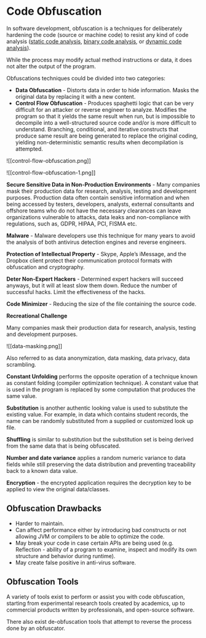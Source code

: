 # Code Obfuscation

In software development, obfuscation is a techniques for deliberately hardening the code (source or machine code) to resist any kind of code analysis ([static code analysis](static-code-analysis), [binary code analysis](binary-code-analysis), or [dynamic code analysis](dynamic-code-analysis)).

While the process may modify actual method instructions or data, it does not alter the output of the program.

Obfuscations techniques could be divided into two categories:

- **Data Obfuscation** - Distorts data in order to hide information. Masks the original data by replacing it with a new content.
- **Control Flow Obfuscation** - Produces spaghetti logic that can be very difficult for an attacker or reverse engineer to analyze. Modifies the program so that it yields the same result when run, but is impossible to decompile into a well-structured source code and/or is more difficult to understand. Branching, conditional, and iterative constructs that produce same result are being generated to replace the original coding, yielding non-deterministic semantic results when decompilation is attempted.

![[control-flow-obfuscation.png]]

![[control-flow-obfuscation-1.png]]

**Secure Sensitive Data in Non-Production Environments** - Many companies mask their production data for research, analysis, testing and development purposes. Production data often contain sensitive information and when being accessed by testers, developers, analysts, external consultants and offshore teams who do not have the necessary clearances can leave
organizations vulnerable to attacks, data leaks and non-compliance with regulations, such as, GDPR, HIPAA, PCI, FISMA etc.

**Malware** - Malware developers use this technique for many years to avoid the analysis of both antivirus detection engines and reverse engineers.

**Protection of Intellectual Property** - Skype, Apple’s iMessage, and the Dropbox client protect their communication protocol formats with obfuscation and cryptography.

**Deter Non-Expert Hackers** - Determined expert hackers will succeed anyways, but it will at least slow them down. Reduce the number of successful hacks. Limit the effectiveness of the hacks.

**Code Minimizer** - Reducing the size of the file containing the source code.

**Recreational Challenge**

Many companies mask their production data for research, analysis, testing and development purposes.

![[data-masking.png]]

Also referred to as data anonymization, data masking, data privacy, data scrambling.

**Constant Unfolding** performs the opposite operation of a technique known as constant folding (compiler optimization technique). A constant value that is used in the program is replaced by some computation that produces the same value.

**Substitution** is another authentic looking value is used to substitute the existing value. For example, in data which contains student records, the name can be randomly substituted from a supplied or customized look up file.

**Shuffling** is similar to substitution but the substitution set is being derived from the same data that is being obfuscated.

**Number and date variance** applies a random numeric variance to data fields while still preserving the data distribution and preventing traceability back to a known data value.

**Encryption** - the encrypted application requires the decryption key to be applied to view the original data/classes.

## Obfuscation Drawbacks

- Harder to maintain.
- Can affect performance either by introducing bad constructs or not allowing JVM or compilers to be able to optimize the code.
- May break your code in case certain APIs are being used (e.g. Reflection - ability of a program to examine, inspect and modify its own structure and behavior during runtime).
- May create false positive in anti-virus software.

## Obfuscation Tools

A variety of tools exist to perform or assist you with code obfuscation, starting from experimental research tools created by academics, up to commercial products written by professionals, and open-source software.

There also exist de-obfuscation tools that attempt to reverse the process done by an obfuscator.

